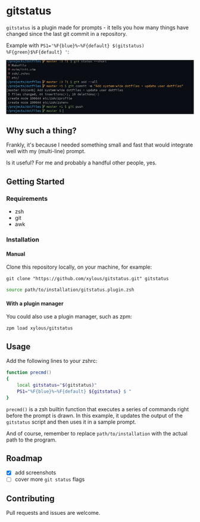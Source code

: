 # gitstatus

`gitstatus` is a plugin made for prompts - it tells you how many things have
changed since the last git commit in a repository.

Example with `PS1='%F{blue}%~%F{default} $(gitstatus) %F{green}$%F{default} '`:

![](./screenshot.png)

## Why such a thing?

Frankly, it's because I needed something small and fast that would integrate
well with my (multi-line) prompt.

Is it useful? For me and probably a handful other people, yes.

## Getting Started

### Requirements

- zsh
- git
- awk

### Installation

#### Manual

Clone this repository locally, on your machine, for example:

```
git clone "https://github.com/xylous/gitstatus.git" gitstatus
```

```zsh
source path/to/installation/gitstatus.plugin.zsh
```

#### With a plugin manager

You could also use a plugin manager, such as zpm:

```
zpm load xylous/gitstatus
```

## Usage

Add the following lines to your zshrc:

```zsh
function precmd()
{
    local gitstatus="$(gitstatus)"
    PS1="%F{blue}%~%F{default} ${gitstatus} $ "
}
```

`precmd()` is a zsh builtin function that executes a series of commands right
before the prompt is drawn. In this example, it updates the output of the
`gitstatus` script and then uses it in a sample prompt.

And of course, remember to replace `path/to/installation` with the actual path
to the program.

## Roadmap

- [x] add screenshots
- [ ] cover more `git status` flags

## Contributing

Pull requests and issues are welcome.
